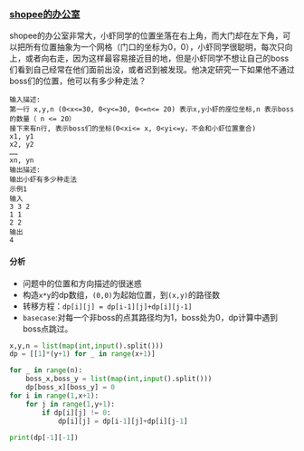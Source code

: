 ### [shopee的办公室](<https://www.nowcoder.com/practice/a71f3bd890734201986cd1e171807d30?tpId=179&&tqId=34270&rp=1&ru=/ta/exam-other&qru=/ta/exam-other/question-ranking>)

shopee的办公室非常大，小虾同学的位置坐落在右上角，而大门却在左下角，可以把所有位置抽象为一个网格（门口的坐标为0，0），小虾同学很聪明，每次只向上，或者向右走，因为这样最容易接近目的地，但是小虾同学不想让自己的boss们看到自己经常在他们面前出没，或者迟到被发现。他决定研究一下如果他不通过boss们的位置，他可以有多少种走法？

```
输入描述:
第一行 x,y,n (0<x<=30, 0<y<=30, 0<=n<= 20) 表示x,y小虾的座位坐标,n 表示boss的数量（ n <= 20）
接下来有n行, 表示boss们的坐标(0<xi<= x, 0<yi<=y，不会和小虾位置重合)
x1, y1
x2, y2
……
xn, yn
输出描述:
输出小虾有多少种走法
示例1
输入
3 3 2
1 1
2 2
输出
4
```

#### 分析

- 问题中的位置和方向描述的很迷惑
- 构造`x*y`的dp数组，`(0,0)`为起始位置，到`(x,y)`的路径数
- 转移方程：`dp[i][j] = dp[i-1][j]+dp[i][j-1]`
- `basecase`:对每一个非boss的点其路径均为1，boss处为0，dp计算中遇到boss点跳过。

```python
x,y,n = list(map(int,input().split()))
dp = [[1]*(y+1) for _ in range(x+1)]

for _ in range(n):
    boss_x,boss_y = list(map(int,input().split()))
    dp[boss_x][boss_y] = 0
for i in range(1,x+1):
    for j in range(1,y+1):
        if dp[i][j] != 0:
            dp[i][j] = dp[i-1][j]+dp[i][j-1]
            
print(dp[-1][-1])
```


